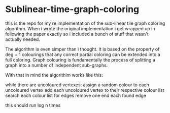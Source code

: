 # Sublinear-time-graph-coloring
this is the repo for my re implementation of the sub-linear tile graph coloring algorithm. When i wrote the original  implementation i get wrapped up in following the paper exactly so i included a bunch of stuff that wasn't actually needed.

The algorithm is even simper than i thought. It is based on the property of deg + 1 colourings that any correct partial coloring can be extended into a full coloring. Graph colouring is fundamentally the process of splitting a graph into a number of independent sub-graphs. 

With that in mind the algorithim works like this:

while there are uncoloured vertexes:
	assign a random colour to each uncoloured vertex
	add each uncoloured vertex to their respective colour list
	search each colour list for edges
	remove one end each found edge

this should run log n times

